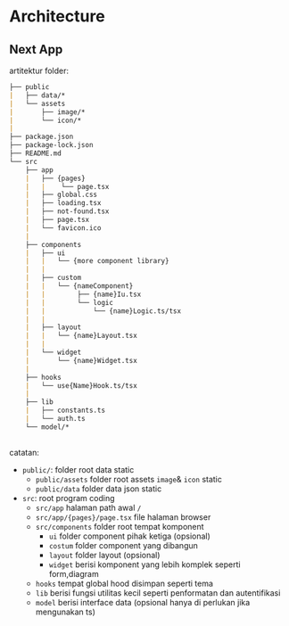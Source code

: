 # Architecture

## Next App

artitektur folder:

```md
├── public
|   ├── data/*
|   └── assets
|       ├── image/*
|       └── icon/*
|
├── package.json
├── package-lock.json
├── README.md
└── src
    ├── app
    |   ├── {pages}
    |   |    └── page.tsx
    |   ├── global.css
    |   ├── loading.tsx
    |   ├── not-found.tsx
    |   ├── page.tsx
    |   └── favicon.ico
    |
    ├── components
    |   ├── ui
    |   |   └── {more component library}
    |   |
    |   ├── custom
    |   |   └── {nameComponent}
    |   |        ├── {name}Iu.tsx
    |   |        └── logic
    |   |            └── {name}Logic.ts/tsx
    |   | 
    |   ├── layout
    |   |   └── {name}Layout.tsx
    |   |
    |   └── widget
    |       └── {name}Widget.tsx
    |  
    ├── hooks 
    |   └── use{Name}Hook.ts/tsx
    |
    ├── lib
    |   ├── constants.ts
    |   └── auth.ts
    └── model/*
  
```

catatan:

* `public/`: folder root data static
  * `public/assets` folder root assets `image`& `icon` static
  * `public/data` folder data json static
* `src`: root program coding
  * `src/app` halaman path awal `/`
  * `src/app/{pages}/page.tsx` file halaman browser
  * `src/components` folder root tempat komponent
    * `ui` folder component pihak ketiga (opsional)
    * `costum` folder component yang dibangun
    * `layout` folder layout (opsional)
    * `widget` berisi komponent yang lebih komplek seperti form,diagram
  * `hooks` tempat global hood disimpan seperti tema
  * `lib` berisi fungsi utilitas kecil seperti penformatan dan autentifikasi
  * `model` berisi interface data (opsional hanya di perlukan jika mengunakan ts)
